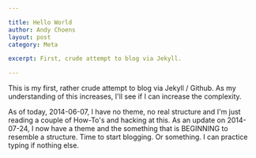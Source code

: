 ```yaml
---

title: Hello World
author: Andy Choens
layout: post
category: Meta

excerpt: First, crude attempt to blog via Jekyll.

---
```


This is my first, rather crude attempt to blog via Jekyll / Github. As
my understanding of this increases, I'll see if I can increase the
complexity.

As of today, 2014-06-07, I have no theme, no real structure and I'm
just reading a couple of How-To's and hacking at this. As an update on
2014-07-24, I now have a theme and the something that is BEGINNING to
resemble a structure. Time to start blogging. Or something. I can
practice typing if nothing else.
